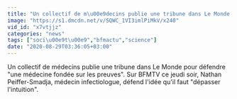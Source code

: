 ```yaml
---
title: "Un collectif de m\u00e9decins publie une tribune dans Le Monde pour d\u00e9fendre 'une m\u00e9decine fond\u00e9e sur les preuves'"
image: "https://s1.dmcdn.net/v/SQWC_1VI3imlPiMkV/x240"
vid_id: "x7vtjjz"
categories: "news"
tags: ["soci\u00e9t\u00e9","bfmactu","science"]
date: "2020-08-29T03:36:05+03:00"
---
```

Un collectif de médecins publie une tribune dans Le Monde pour défendre &quot;une médecine fondée sur les preuves&quot;. Sur BFMTV ce jeudi soir, Nathan Peiffer-Smadja, médecin infectiologue, défend l'idée qu'il faut &quot;dépasser l'intuition&quot;.
